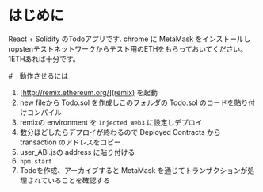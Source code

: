 # はじめに
React + Solidity のTodoアプリです.
chrome に MetaMask をインストールし ropstenテストネットワークからテスト用のETHをもらっておいてください。
1ETHあれば十分です。


#　動作させるには

1. [http://remix.ethereum.org/](remix) を起動
2. new fileから Todo.sol を作成しこのフォルダの Todo.sol のコードを貼り付けコンパイル
3. remixの environment を `Injected Web3` に設定しデプロイ
4. 数分ほどしたらデプロイが終わるので Deployed Contracts から transaction のアドレスをコピー
5. user_ABI.jsの address に貼り付ける
6. `npm start`
7. Todoを作成、アーカイブすると MetaMask を通じてトランザクションが処理されていることを確認する


